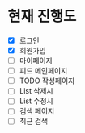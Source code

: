 # 현재 진행도


- [X]  로그인
- [X]  회원가입
- [ ] 마이페이지
- [ ] 피드 메인페이지
- [ ] TODO 작성페이지
- [ ] List 삭제시
- [ ] List 수정시
- [ ] 검색 페이지
- [ ] 최근 검색